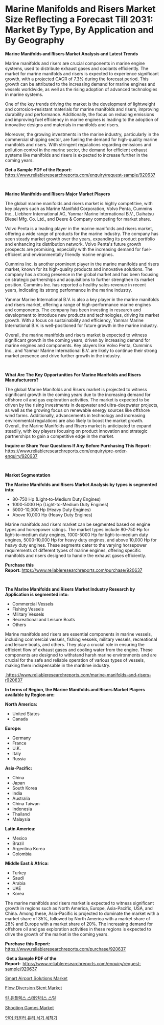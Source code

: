 <p><h1>Marine Manifolds and Risers Market Size Reflecting a Forecast Till 2031: Market By Type, By Application and By Geography</h1></p><p><strong>Marine Manifolds and Risers Market Analysis and Latest Trends</strong></p>
<p><p>Marine manifolds and risers are crucial components in marine engine systems, used to distribute exhaust gases and coolants efficiently. The market for marine manifolds and risers is expected to experience significant growth, with a projected CAGR of 7.3% during the forecast period. This growth can be attributed to the increasing demand for marine engines and vessels worldwide, as well as the rising adoption of advanced technologies in marine systems.</p><p>One of the key trends driving the market is the development of lightweight and corrosion-resistant materials for marine manifolds and risers, improving durability and performance. Additionally, the focus on reducing emissions and improving fuel efficiency in marine engines is leading to the adoption of innovative designs and materials in manifolds and risers.</p><p>Moreover, the growing investments in the marine industry, particularly in the commercial shipping sector, are fueling the demand for high-quality marine manifolds and risers. With stringent regulations regarding emissions and pollution control in the marine sector, the demand for efficient exhaust systems like manifolds and risers is expected to increase further in the coming years.</p></p>
<p><strong>Get a Sample PDF of the Report:&nbsp;</strong> <a href="https://www.reliableresearchreports.com/enquiry/request-sample/920637">https://www.reliableresearchreports.com/enquiry/request-sample/920637</a></p>
<p>&nbsp;</p>
<p><strong>Marine Manifolds and Risers Major Market Players</strong></p>
<p><p>The global marine manifolds and risers market is highly competitive, with key players such as Marine Manifold Corporation, Volvo Penta, Cummins Inc., Liebherr International AG, Yanmar Marine International B.V., Daihatsu Diesel Mfg. Co. Ltd., and Deere & Company competing for market share.</p><p>Volvo Penta is a leading player in the marine manifolds and risers market, offering a wide range of products for the marine industry. The company has seen steady market growth over the years, expanding its product portfolio and enhancing its distribution network. Volvo Penta's future growth prospects are promising, especially with the increasing demand for fuel-efficient and environmentally friendly marine engines.</p><p>Cummins Inc. is another prominent player in the marine manifolds and risers market, known for its high-quality products and innovative solutions. The company has a strong presence in the global market and has been focusing on strategic partnerships and acquisitions to further strengthen its market position. Cummins Inc. has reported a healthy sales revenue in recent years, indicating its strong performance in the marine industry.</p><p>Yanmar Marine International B.V. is also a key player in the marine manifolds and risers market, offering a range of high-performance marine engines and components. The company has been investing in research and development to introduce new products and technologies, driving its market growth. With a focus on sustainability and efficiency, Yanmar Marine International B.V. is well-positioned for future growth in the marine industry.</p><p>Overall, the marine manifolds and risers market is expected to witness significant growth in the coming years, driven by increasing demand for marine engines and components. Key players like Volvo Penta, Cummins Inc., and Yanmar Marine International B.V. are likely to continue their strong market presence and drive further growth in the industry.</p></p>
<p>&nbsp;</p>
<p><strong>What Are The Key Opportunities For Marine Manifolds and Risers Manufacturers?</strong></p>
<p><p>The global Marine Manifolds and Risers market is projected to witness significant growth in the coming years due to the increasing demand for offshore oil and gas exploration activities. The market is expected to be driven by the rising investments in deepwater and ultra-deepwater projects, as well as the growing focus on renewable energy sources like offshore wind farms. Additionally, advancements in technology and increasing environmental regulations are also likely to boost the market growth. Overall, the Marine Manifolds and Risers market is anticipated to expand steadily, with key players focusing on product innovation and strategic partnerships to gain a competitive edge in the market.</p></p>
<p><strong>Inquire or Share Your Questions If Any Before Purchasing This Report:</strong> <a href="https://www.reliableresearchreports.com/enquiry/pre-order-enquiry/920637">https://www.reliableresearchreports.com/enquiry/pre-order-enquiry/920637</a></p>
<p>&nbsp;</p>
<p><strong>Market Segmentation</strong></p>
<p><strong>The Marine Manifolds and Risers Market Analysis by types is segmented into:</strong></p>
<p><ul><li>80-750 Hp (Light-to-Medium Duty Engines)</li><li>1000-5000 Hp (Light-to-Medium Duty Engines)</li><li>5000-10,000 Hp (Heavy Duty Engines)</li><li>Above 10,000 Hp (Heavy Duty Engines)</li></ul></p>
<p><p>Marine manifolds and risers market can be segmented based on engine types and horsepower ratings. The market types include 80-750 Hp for light-to-medium duty engines, 1000-5000 Hp for light-to-medium duty engines, 5000-10,000 Hp for heavy duty engines, and above 10,000 Hp for heavy duty engines. These segments cater to the varying horsepower requirements of different types of marine engines, offering specific manifolds and risers designed to handle the exhaust gases efficiently.</p></p>
<p><strong>Purchase this Report:&nbsp;</strong><a href="https://www.reliableresearchreports.com/purchase/920637">https://www.reliableresearchreports.com/purchase/920637</a></p>
<p>&nbsp;</p>
<p><strong>The Marine Manifolds and Risers Market Industry Research by Application is segmented into:</strong></p>
<p><ul><li>Commercial Vessels</li><li>Fishing Vessels</li><li>Military Vessels</li><li>Recreational and Leisure Boats</li><li>Others</li></ul></p>
<p><p>Marine manifolds and risers are essential components in marine vessels, including commercial vessels, fishing vessels, military vessels, recreational and leisure boats, and others. They play a crucial role in ensuring the efficient flow of exhaust gases and cooling water from the engine. These components are designed to withstand harsh marine environments and are crucial for the safe and reliable operation of various types of vessels, making them indispensable in the maritime industry.</p></p>
<p><a href="https://www.reliableresearchreports.com/marine-manifolds-and-risers-r920637">&nbsp;https://www.reliableresearchreports.com/marine-manifolds-and-risers-r920637</a></p>
<p><strong>In terms of Region, the Marine Manifolds and Risers Market Players available by Region are:</strong></p>
<p>
    <p> <strong> North America: </strong>
        <ul>
            <li>United States</li>
            <li>Canada</li>
        </ul>
        </p> 
    <p> <strong> Europe: </strong>
        <ul>
            <li>Germany</li>
            <li>France</li>
            <li>U.K.</li>
            <li>Italy</li>
            <li>Russia</li>
        </ul>
        </p> 
    <p> <strong> Asia-Pacific: </strong>
        <ul>
            <li>China</li>
            <li>Japan</li>
            <li>South Korea</li>
            <li>India</li>
            <li>Australia</li>
            <li>China Taiwan</li>
            <li>Indonesia</li>
            <li>Thailand</li>
            <li>Malaysia</li>
        </ul>
        </p> 
    <p> <strong> Latin America: </strong>
        <ul>
            <li>Mexico</li>
            <li>Brazil</li>
            <li>Argentina Korea</li>
            <li>Colombia</li>
        </ul>
        </p> 
    <p> <strong> Middle East & Africa: </strong>
        <ul>
            <li>Turkey</li>
            <li>Saudi</li>
            <li>Arabia</li>
            <li>UAE</li>
            <li>Korea</li>
        </ul>
    </p>
    </p>
<p><p>The marine manifolds and risers market is expected to witness significant growth in regions such as North America, Europe, Asia-Pacific, USA, and China. Among these, Asia-Pacific is projected to dominate the market with a market share of 35%, followed by North America with a market share of 28% and Europe with a market share of 20%. The increasing demand for offshore oil and gas exploration activities in these regions is expected to drive the growth of the market in the coming years.</p></p>
<p><strong>Purchase this Report: </strong><a href="https://www.reliableresearchreports.com/purchase/920637">https://www.reliableresearchreports.com/purchase/920637</a></p>
<p>&nbsp;<strong>Get a Sample PDF of the Report:&nbsp;&nbsp;</strong><a href="https://www.reliableresearchreports.com/enquiry/request-sample/920637">https://www.reliableresearchreports.com/enquiry/request-sample/920637</a></p>
<p><strong></strong></p>
<p><p><a href="https://www.linkedin.com/pulse/smart-airport-solutions-market-size-reveals-best-marketing-pjjhf">Smart Airport Solutions Market</a></p><p><a href="https://www.linkedin.com/pulse/flow-diversion-stent-market-goal-estimating-size-future-growth-qvnne?trackingId=qkd9JiaJuDVDRaesldPQGg%3D%3D">Flow Diversion Stent Market</a></p><p><a href="https://medium.com/@isabelbogisich2022/%EB%94%94%EC%BD%94%EB%94%A9-%EB%A6%B0-%EB%93%80%ED%94%8C%EB%A0%89%EC%8A%A4-%EC%8A%A4%ED%85%8C%EC%9D%B8%EB%A0%88%EC%8A%A4-%EC%8A%A4%ED%8B%B8-%EC%8B%9C%EC%9E%A5-%EC%A7%80%ED%91%9C-%EC%8B%9C%EC%9E%A5-%EC%A0%90%EC%9C%A0%EC%9C%A8-%ED%8A%B8%EB%A0%8C%EB%93%9C-%EB%B0%8F-%EC%84%B1%EC%9E%A5-%ED%8C%A8%ED%84%B4-25e25ec3f46a">린 듀플렉스 스테인리스 스틸</a></p><p><a href="https://github.com/jaidynmorantestelletmjzya/Market-Research-Report-List-2/blob/main/shooting-games-market.md">Shooting Games Market</a></p><p><a href="https://github.com/bvubpqd5241630/Market-Research-Report-List-2/blob/main/251095750198.md">언더 카운터 유리 식기 세척기</a></p></p>